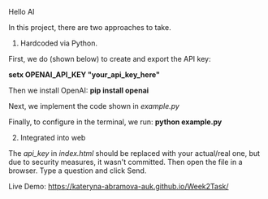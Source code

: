 Hello AI

In this project, there are two approaches to take. 

1. Hardcoded via Python.
   
First, we do (shown below) to create and export the API key:

**setx OPENAI_API_KEY "your_api_key_here"**

Then we install OpenAI:
**pip install openai**

Next, we implement the code shown in _example.py_

Finally, to configure in the terminal, we run:
**python example.py**

2. Integrated into web
   
The _api_key_ in _index.html_ should be replaced with your actual/real one, but due to security measures, it wasn't committed. 
Then open the file in a browser.
Type a question and click Send.

Live Demo: https://kateryna-abramova-auk.github.io/Week2Task/
